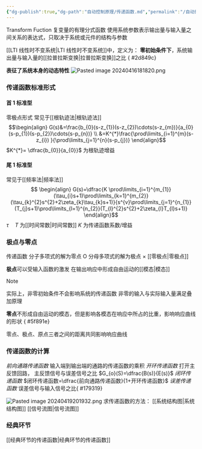 ```yaml
---
{"dg-publish":true,"dg-path":"自动控制原理/传递函数.md","permalink":"/自动控制原理/传递函数/","dgPassFrontmatter":true,"noteIcon":"","created":"2024-04-16T13:01:27.302+08:00","updated":"2024-04-21T22:43:05.749+08:00"}
---
```



Transform Fuction
复变量的有理分式函数
使用系统参数表示输出量与输入量之间关系的表达式，只取决于系统或元件的结构与参数

[[LTI 线性时不变系统\|LTI 线性时不变系统]]中，定义为：
**零初始条件下**，系统输出量与输入量的[[拉普拉斯变换\|拉普拉斯变换]]之比
{ #2d849c}


**表征了系统本身的动态特性**
![Pasted image 20240416181820.png](/img/user/%E5%8A%9F%E8%83%BD%E6%80%A7%E6%96%87%E4%BB%B6%E5%A4%B9/%E8%BD%BD%E5%85%A5%E7%9A%84%E5%AA%92%E4%BD%93%E8%B5%84%E6%BA%90/Pasted%20image%2020240416181820.png)
### 传递函数标准形式

#### 首 1 标准型
零极点形式
常见于[[根轨迹法\|根轨迹法]]
$$\begin{align}
G(s)&=\frac{b_{0}(s-z_{1})(s-z_{2})\cdots(s-z_{m})}{a_{0}(s-p_{1})(s-p_{2})\cdots(s-p_{n})} \\
&=K^{*}\frac{\prod\limits_{i=1}^{m}(s-z_{i}) }{\prod\limits_{j=1}^{n}(s-p_{j})}
\end{align}$$
$K^{*}= \dfrac{b_{0}}{a_{0}}$ 为根轨迹增益

#### 尾 1 标准型
常见于[[频率法\|频率法]]
$$
\begin{align}
G(s)=\dfrac{K \prod\limits_{i=1}^{m_{1}}(\tau_{i}s+1)\prod\limits_{k=1}^{m_{2}}(\tau_{k}^{2}s^{2}+2\zeta_{k}\tau_{k}s+1)}{s^{v}\prod\limits_{j=1}^{n_{1}}(T_{j}s+1)\prod\limits_{l=1}^{n_{2}}(T_{l}^{2}s^{2}+2\zeta_{l}T_{l}s+1)}
\end{align}$$
$\tau\quad T$ 为[[时间常数\|时间常数]]
$K$ 为传递函数系数/增益

### 极点与零点
传递函数
分子多项式的解为零点   O
分母多项式的解为极点   ×
[[零极点\|零极点]]

**极点**可以受输入函数的激发
在输出响应中形成自由运动的[[模态\|模态]]
>[!note] 
>实际上，非零初始条件不会影响系统的传递函数
>非零的输入与实际输入量满足叠加原理

**零点**不形成自由运动的模态，但是影响各模态在响应中所占的比重，影响响应曲线的形状
{ #5f891e}

零点、极点、原点三者之间的距离共同影响响应曲线


### 传递函数的计算
*前向通路传递函数*
输入端到输出端的通路的传递函数的乘积
*开环传递函数*
打开主反馈回路，
主反馈信号与误差信号之比
$G_{o}(S)=\dfrac{B(s)}{E(s)}$
*闭环传递函数*
$闭环传递函数=\dfrac{前向通路传递函数}{1+开环传递函数}$ 
*误差传递函数*
误差信号与输入信号之比{ #179319}


![Pasted image 20240419201932.png](/img/user/%E5%8A%9F%E8%83%BD%E6%80%A7%E6%96%87%E4%BB%B6%E5%A4%B9/%E8%BD%BD%E5%85%A5%E7%9A%84%E5%AA%92%E4%BD%93%E8%B5%84%E6%BA%90/Pasted%20image%2020240419201932.png)
求传递函数的方法：
[[系统结构图\|系统结构图]]
[[信号流图\|信号流图]]
### 经典环节
[[经典环节的传递函数\|经典环节的传递函数]]




 



